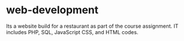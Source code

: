 # web-development
Its a website build for a restaurant as part of the course assignment. IT includes PHP, SQL, JavaScript CSS, and HTML codes.
